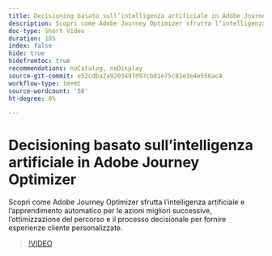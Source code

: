 ```yaml
---
title: Decisioning basato sull’intelligenza artificiale in Adobe Journey Optimizer
description: Scopri come Adobe Journey Optimizer sfrutta l’intelligenza artificiale e l’apprendimento automatico per le azioni migliori successive, l’ottimizzazione del percorso e il processo decisionale per fornire esperienze cliente personalizzate.
doc-type: Short Video
duration: 185
index: false
hide: true
hidefromtoc: true
recommendations: noCatalog, noDisplay
source-git-commit: e52cdba2a9203497d97cbd1e75c81e3e4e556ac4
workflow-type: tm+mt
source-wordcount: '56'
ht-degree: 0%

---
```



# Decisioning basato sull’intelligenza artificiale in Adobe Journey Optimizer

Scopri come Adobe Journey Optimizer sfrutta l’intelligenza artificiale e l’apprendimento automatico per le azioni migliori successive, l’ottimizzazione del percorso e il processo decisionale per fornire esperienze cliente personalizzate.

<!-- 62_S520_3442520_184_aipowered-decisioning-in-adobe-journey-optimizer -->
>[!VIDEO](https://video.tv.adobe.com/v/3458219/?learn=on&enablevpops=true)
